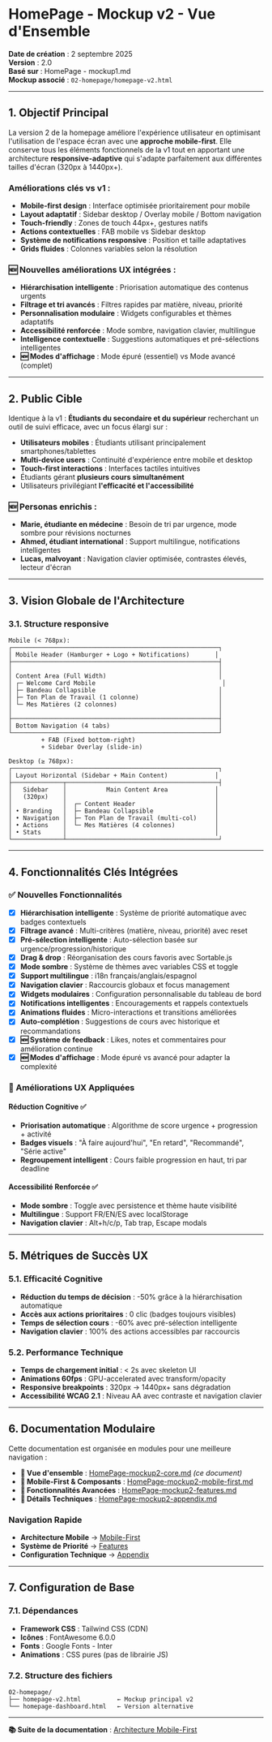 # HomePage - Mockup v2 - Vue d'Ensemble

**Date de création** : 2 septembre 2025  
**Version** : 2.0  
**Basé sur** : HomePage - mockup1.md  
**Mockup associé** : `02-homepage/homepage-v2.html`

---

## **1. Objectif Principal**

La version 2 de la homepage améliore l'expérience utilisateur en optimisant l'utilisation de l'espace écran avec une **approche mobile-first**. Elle conserve tous les éléments fonctionnels de la v1 tout en apportant une architecture **responsive-adaptive** qui s'adapte parfaitement aux différentes tailles d'écran (320px à 1440px+).

### **Améliorations clés vs v1** :
- **Mobile-first design** : Interface optimisée prioritairement pour mobile
- **Layout adaptatif** : Sidebar desktop / Overlay mobile / Bottom navigation
- **Touch-friendly** : Zones de touch 44px+, gestures natifs
- **Actions contextuelles** : FAB mobile vs Sidebar desktop
- **Système de notifications responsive** : Position et taille adaptatives
- **Grids fluides** : Colonnes variables selon la résolution

### **🆕 Nouvelles améliorations UX intégrées** :
- **Hiérarchisation intelligente** : Priorisation automatique des contenus urgents
- **Filtrage et tri avancés** : Filtres rapides par matière, niveau, priorité
- **Personnalisation modulaire** : Widgets configurables et thèmes adaptatifs
- **Accessibilité renforcée** : Mode sombre, navigation clavier, multilingue
- **Intelligence contextuelle** : Suggestions automatiques et pré-sélections intelligentes
- **🆕 Modes d'affichage** : Mode épuré (essentiel) vs Mode avancé (complet)

---

## **2. Public Cible**

Identique à la v1 : **Étudiants du secondaire et du supérieur** recherchant un outil de suivi efficace, avec un focus élargi sur :
- **Utilisateurs mobiles** : Étudiants utilisant principalement smartphones/tablettes
- **Multi-device users** : Continuité d'expérience entre mobile et desktop
- **Touch-first interactions** : Interfaces tactiles intuitives
- Étudiants gérant **plusieurs cours simultanément**
- Utilisateurs privilégiant **l'efficacité et l'accessibilité**

### **🆕 Personas enrichis** :
- **Marie, étudiante en médecine** : Besoin de tri par urgence, mode sombre pour révisions nocturnes
- **Ahmed, étudiant international** : Support multilingue, notifications intelligentes
- **Lucas, malvoyant** : Navigation clavier optimisée, contrastes élevés, lecteur d'écran

---

## **3. Vision Globale de l'Architecture**

### **3.1. Structure responsive**
```
Mobile (< 768px):
┌─────────────────────────────────────────────────────────┐
│ Mobile Header (Hamburger + Logo + Notifications)       │
├─────────────────────────────────────────────────────────┤
│                                                         │
│ Content Area (Full Width)                               │
│ ┌─ Welcome Card Mobile                                   │
│ ├─ Bandeau Collapsible                                  │
│ ├─ Ton Plan de Travail (1 colonne)                      │
│ └─ Mes Matières (2 colonnes)                            │
│                                                         │
├─────────────────────────────────────────────────────────┤
│ Bottom Navigation (4 tabs)                              │
└─────────────────────────────────────────────────────────┘
         + FAB (Fixed bottom-right)
         + Sidebar Overlay (slide-in)

Desktop (≥ 768px):
┌─────────────────────────────────────────────────────────┐
│ Layout Horizontal (Sidebar + Main Content)             │
├──────────────┬──────────────────────────────────────────┤
│   Sidebar    │           Main Content Area             │
│   (320px)    │                                         │
│              │  ┌─ Content Header                      │
│ • Branding   │  ├─ Bandeau Collapsible                 │
│ • Navigation │  ├─ Ton Plan de Travail (multi-col)     │
│ • Actions    │  └─ Mes Matières (4 colonnes)           │
│ • Stats      │                                         │
└──────────────┴──────────────────────────────────────────┘
```

---

## **4. Fonctionnalités Clés Intégrées**

### **✅ Nouvelles Fonctionnalités**
- [x] **Hiérarchisation intelligente** : Système de priorité automatique avec badges contextuels
- [x] **Filtrage avancé** : Multi-critères (matière, niveau, priorité) avec reset
- [x] **Pré-sélection intelligente** : Auto-sélection basée sur urgence/progression/historique
- [x] **Drag & drop** : Réorganisation des cours favoris avec Sortable.js
- [x] **Mode sombre** : Système de thèmes avec variables CSS et toggle
- [x] **Support multilingue** : i18n français/anglais/espagnol
- [x] **Navigation clavier** : Raccourcis globaux et focus management
- [x] **Widgets modulaires** : Configuration personnalisable du tableau de bord
- [x] **Notifications intelligentes** : Encouragements et rappels contextuels
- [x] **Animations fluides** : Micro-interactions et transitions améliorées
- [x] **Auto-complétion** : Suggestions de cours avec historique et recommandations
- [x] **🆕 Système de feedback** : Likes, notes et commentaires pour amélioration continue
- [x] **🆕 Modes d'affichage** : Mode épuré vs avancé pour adapter la complexité

### **🔄 Améliorations UX Appliquées**

#### **Réduction Cognitive** ✅
- **Priorisation automatique** : Algorithme de score urgence + progression + activité
- **Badges visuels** : "À faire aujourd'hui", "En retard", "Recommandé", "Série active"
- **Regroupement intelligent** : Cours faible progression en haut, tri par deadline

#### **Accessibilité Renforcée** ✅
- **Mode sombre** : Toggle avec persistence et thème haute visibilité
- **Multilingue** : Support FR/EN/ES avec localStorage
- **Navigation clavier** : Alt+h/c/p, Tab trap, Escape modals

---

## **5. Métriques de Succès UX**

### **5.1. Efficacité Cognitive**
- **Réduction du temps de décision** : -50% grâce à la hiérarchisation automatique
- **Accès aux actions prioritaires** : 0 clic (badges toujours visibles)
- **Temps de sélection cours** : -60% avec pré-sélection intelligente
- **Navigation clavier** : 100% des actions accessibles par raccourcis

### **5.2. Performance Technique**
- **Temps de chargement initial** : < 2s avec skeleton UI
- **Animations 60fps** : GPU-accelerated avec transform/opacity
- **Responsive breakpoints** : 320px → 1440px+ sans dégradation
- **Accessibilité WCAG 2.1** : Niveau AA avec contraste et navigation clavier

---

## **6. Documentation Modulaire**

Cette documentation est organisée en modules pour une meilleure navigation :

- **📄 Vue d'ensemble** : [HomePage-mockup2-core.md](./HomePage-mockup2-core.md) *(ce document)*
- **📱 Mobile-First & Composants** : [HomePage-mockup2-mobile-first.md](./HomePage-mockup2-mobile-first.md)
- **🚀 Fonctionnalités Avancées** : [HomePage-mockup2-features.md](./HomePage-mockup2-features.md)
- **🔧 Détails Techniques** : [HomePage-mockup2-appendix.md](./HomePage-mockup2-appendix.md)

### **Navigation Rapide**
- **Architecture Mobile** → [Mobile-First](./HomePage-mockup2-mobile-first.md#architecture-layout-mobile-first)
- **Système de Priorité** → [Features](./HomePage-mockup2-features.md#hiérarchisation-intelligente)
- **Configuration Technique** → [Appendix](./HomePage-mockup2-appendix.md#variables-css)

---

## **7. Configuration de Base**

### **7.1. Dépendances**
- **Framework CSS** : Tailwind CSS (CDN)
- **Icônes** : FontAwesome 6.0.0
- **Fonts** : Google Fonts - Inter
- **Animations** : CSS pures (pas de librairie JS)

### **7.2. Structure des fichiers**
```
02-homepage/
├── homepage-v2.html          ← Mockup principal v2
└── homepage-dashboard.html   ← Version alternative
```

---

**📚 Suite de la documentation** : [Architecture Mobile-First](./HomePage-mockup2-mobile-first.md)
